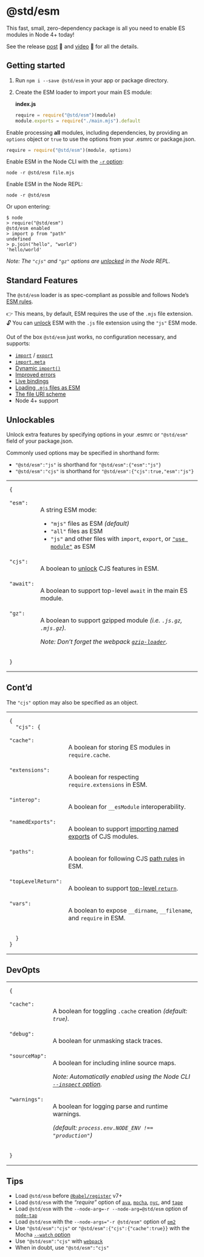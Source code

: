 # @std/esm

This fast, small, zero-dependency package is all you need to enable
ES modules in Node 4+ today!

See the release [post](https://medium.com/web-on-the-edge/es-modules-in-node-today-32cff914e4b)
:book: and [video](https://www.youtube.com/watch?v=60S1PFndbn0) :movie_camera:
for all the details.

Getting started
---

  1. Run `npm i --save @std/esm` in your app or package directory.
  2. Create the ESM loader to import your main ES module:

     **index.js**
     ```js
     require = require("@std/esm")(module)
     module.exports = require("./main.mjs").default
     ```

Enable processing **all** modules, including dependencies, by providing an
`options` object or `true` to use the options from your .esmrc or package.json.

```js
require = require("@std/esm")(module, options)
```

Enable ESM in the Node CLI with the [`-r` option](https://nodejs.org/api/cli.html#cli_r_require_module):

```shell
node -r @std/esm file.mjs
```

Enable ESM in the Node REPL:

```shell
node -r @std/esm
```

Or upon entering:

```shell
$ node
> require("@std/esm")
@std/esm enabled
> import p from "path"
undefined
> p.join("hello", "world")
'hello/world'
```

*Note: The `"cjs"` and `"gz"` options are [unlocked](#unlockables) in the Node REPL.*

Standard Features
---

The `@std/esm` loader is as spec-compliant
as possible and follows Node’s [ESM rules](https://github.com/nodejs/node-eps/blob/master/002-es-modules.md).

:point_right: This means, by default, ESM requires the use of the `.mjs` file
extension.<br>
:unlock: You can [unlock](#unlockables) ESM with the `.js` file extension using
the `"js"` ESM mode.

Out of the box `@std/esm` just works, no configuration necessary, and supports:

* [`import`](https://ponyfoo.com/articles/es6-modules-in-depth#import) / [`export`](https://ponyfoo.com/articles/es6-modules-in-depth#export)
* [`import.meta`](https://github.com/tc39/proposal-import-meta)
* [Dynamic `import()`](https://github.com/tc39/proposal-dynamic-import)
* [Improved errors](https://mobile.twitter.com/jdalton/status/907741390813016064)
* [Live bindings](https://ponyfoo.com/articles/es6-modules-in-depth#bindings-not-values)
* [Loading `.mjs` files as ESM](https://github.com/nodejs/node-eps/blob/master/002-es-modules.md#32-determining-if-source-is-an-es-module)
* [The file URI scheme](https://en.wikipedia.org/wiki/File_URI_scheme)
* Node 4+ support

Unlockables
---

Unlock extra features by specifying options in your .esmrc or `"@std/esm"` field
of your package.json.

Commonly used options may be specified in shorthand form:

* `"@std/esm":"js"` is shorthand for `"@std/esm":{"esm":"js"}`
* `"@std/esm":"cjs"` is shorthand for `"@std/esm":{"cjs":true,"esm":"js"}`

<table>
<tr>
  <td colspan="2">
    <pre><code>{</code></pre>
  </td>
</tr>
<tr>
  <td valign="top"><code>"esm":</code></td>
  <td>
    <p>A string ESM mode:</p>
    <ul>
    <li><code>"mjs"</code> files as ESM <i>(default)</i></li>
    <li><code>"all"</code> files as ESM</li>
    <li><code>"js"</code> and other files with <code>import</code>, <code>export</code>, or <a href="https://github.com/tc39/proposal-modules-pragma"><code>"use module"</code></a> as ESM</li>
    </ul>
  </td>
</tr>
<tr>
  <td valign="top"><code>"cjs":</code></td>
  <td>
    <p>A boolean to <a href="#contd">unlock</a> CJS features in ESM.</p>
  </td>
</tr>
<tr>
  <td valign="top"><code>"await":</code></td>
  <td>
    <p>A boolean to support top-level <code>await</code> in the main ES module.</p>
  </td>
</tr>
<tr>
  <td valign="top"><code>"gz":</code></td>
  <td>
    <p>A boolean to support gzipped module <i>(i.e. <code>.js.gz</code>, <code>.mjs.gz</code>).</i></p>
    <p><i>Note: Don’t forget the webpack <a href="https://webpack.js.org/loaders/gzip-loader/"><code>gzip-loader</code></a>.</i></p>
  </td>
</tr>
<tr>
  <td colspan="2">
    <pre><code>}</code></pre>
  </td>
</tr>
</table>

Cont’d
---

The `"cjs"` option may also be specified as an object.

<table>
<tr>
  <td colspan="2">
    <pre><code>{
  "cjs": {</code></pre>
  </td>
</tr>
<tr>
  <td valign="top"><code>"cache":</code></td>
  <td>
    <p>A boolean for storing ES modules in <code>require.cache</code>.</p>
  </td>
</tr>
<tr>
  <td valign="top"><code>"extensions":</code></td>
  <td>
    <p>A boolean for respecting <code>require.extensions</code> in ESM.</p>
  </td>
</tr>
<tr>
  <td valign="top"><code>"interop":</code></td>
  <td>
    <p>A boolean for <code>__esModule</code> interoperability.</p>
  </td>
</tr>
<tr>
  <td valign="top"><code>"namedExports":</code></td>
  <td>
    <p>A boolean to support <a href="https://ponyfoo.com/articles/es6-modules-in-depth#importing-named-exports">importing named exports</a> of CJS modules.</p>
  </td>
</tr>
<tr>
  <td valign="top"><code>"paths":</code></td>
  <td>
    <p>A boolean for following CJS <a href="https://github.com/nodejs/node-eps/blob/master/002-es-modules.md#432-removal-of-non-local-dependencies">path rules</a> in ESM.</p>
  </td>
</tr>
<tr>
  <td valign="top"><code>"topLevelReturn":</code></td>
  <td>
    <p>A boolean to support <a href="http://stackoverflow.com/questions/28955047/why-does-a-module-level-return-statement-work-in-node-js/#28955050">top-level <code>return</code></a>.</p>
  </td>
</tr>
<tr>
  <td valign="top"><code>"vars":</code></td>
  <td>
    <p>A boolean to expose <code>__dirname</code>, <code>__filename</code>, and <code>require</code> in ESM.</p>
  </td>
</tr>
<tr>
  <td colspan="2">
    <pre><code>  }
}</code></pre>
  </td>
</tr>
</table>

DevOpts
---

<table>
<tr>
  <td colspan="2">
    <pre><code>{</code></pre>
  </td>
</tr>
<tr>
  <td valign="top"><code>"cache":</code></td>
  <td>
    <p>A boolean for toggling <code>.cache</code> creation <i>(default: <code>true</code>).</i></p>
  </td>
</tr>
<tr>
  <td valign="top"><code>"debug":</code></td>
  <td>
    <p>A boolean for unmasking stack traces.</p>
  </td>
</tr>
<tr>
  <td valign="top"><code>"sourceMap":</code></td>
  <td>
    <p>A boolean for including inline source maps.</p>
    <p><i>Note: Automatically enabled using the Node CLI
    <a href="https://nodejs.org/en/docs/inspector/"><code>--inspect</code> option</a>.</i></p>
  </td>
</tr>
<tr>
  <td valign="top"><code>"warnings":</code></td>
  <td>
    <p>A boolean for logging parse and runtime warnings.</p>
    <p><i>(default: <code>process.env.NODE_ENV !== "production"</code>)</i></p>
  </td>
</tr>
<tr>
  <td colspan="2">
    <pre><code>}</code></pre>
  </td>
</tr>
</table>

Tips
---
* Load `@std/esm` before [`@babel/register`](https://www.npmjs.com/package/@babel/register) v7+
* Load `@std/esm` with the *“require”* option of [`ava`](https://github.com/avajs/ava#options),
  [`mocha`](https://mochajs.org/#-r---require-module-name),
  [`nyc`](https://github.com/istanbuljs/nyc#require-additional-modules), and
  [`tape`](https://github.com/substack/tape#preloading-modules)
* Load `@std/esm` with the `--node-arg=-r --node-arg=@std/esm` option of [`node-tap`](http://www.node-tap.org/cli/)
* Load `@std/esm` with the `--node-args="-r @std/esm"` option of [`pm2`](http://pm2.keymetrics.io/docs/usage/quick-start/#options)
* Use `"@std/esm":"cjs"` or `"@std/esm":{"cjs":{"cache":true}}` with the Mocha [`--watch` option](https://mochajs.org/#-w---watch)
* Use `"@std/esm":"cjs"` with [`webpack`](https://webpack.js.org/)
* When in doubt, use `"@std/esm":"cjs"`

